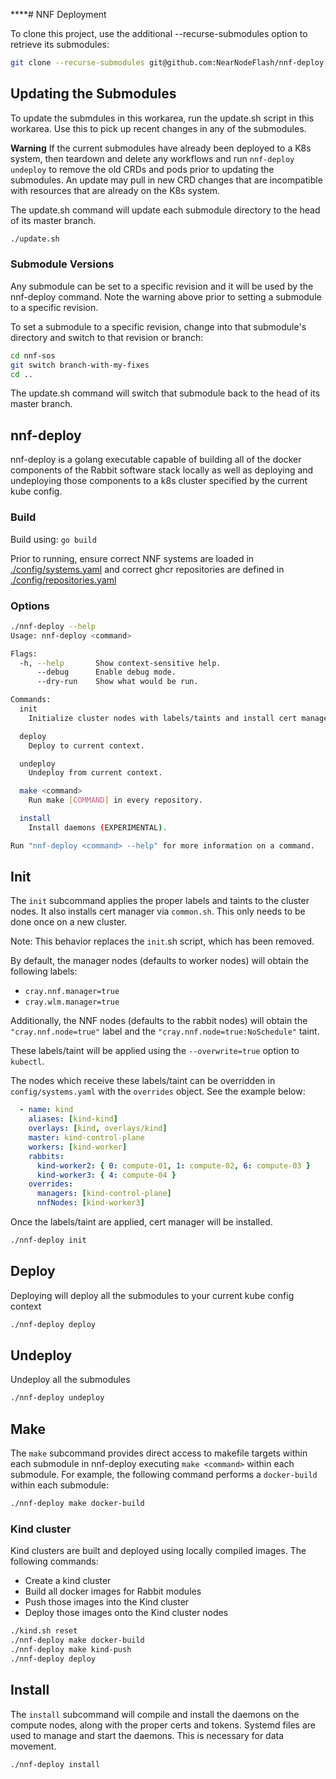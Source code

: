 ****# NNF Deployment

To clone this project, use the additional --recurse-submodules option to retrieve its submodules:

```bash
git clone --recurse-submodules git@github.com:NearNodeFlash/nnf-deploy
```

## Updating the Submodules

To update the submdules in this workarea, run the update.sh script in this workarea.  Use this to pick up recent changes in any of the submodules.

**Warning** If the current submodules have already been deployed to a K8s system, then teardown and delete any workflows and run `nnf-deploy undeploy` to remove the old CRDs and pods prior to updating the submodules.  An update may pull in new CRD changes that are incompatible with resources that are already on the K8s system.

The update.sh command will update each submodule directory to the head of its master branch.

```bash
./update.sh
```

### Submodule Versions

Any submodule can be set to a specific revision and it will be used by the nnf-deploy command.  Note the warning above prior to setting a submodule to a specific revision.

To set a submodule to a specific revision, change into that submodule's directory and switch to that revision or branch:

```bash
cd nnf-sos
git switch branch-with-my-fixes
cd ..
```

The update.sh command will switch that submodule back to the head of its master branch.

## nnf-deploy

nnf-deploy is a golang executable capable of building all of the docker components of the Rabbit software stack locally as well as deploying and undeploying those components to a k8s cluster specified by the current kube config.

### Build

Build using: `go build`

Prior to running, ensure correct NNF systems are loaded in [./config/systems.yaml](./config/systems.yaml) and correct ghcr repositories are defined in [./config/repositories.yaml](./config/repositories.yaml)

### Options

```bash
./nnf-deploy --help
Usage: nnf-deploy <command>

Flags:
  -h, --help       Show context-sensitive help.
      --debug      Enable debug mode.
      --dry-run    Show what would be run.

Commands:
  init
    Initialize cluster nodes with labels/taints and install cert manager.

  deploy
    Deploy to current context.

  undeploy
    Undeploy from current context.

  make <command>
    Run make [COMMAND] in every repository.

  install
    Install daemons (EXPERIMENTAL).

Run "nnf-deploy <command> --help" for more information on a command.
```

## Init

The `init` subcommand applies the proper labels and taints to the cluster nodes. It also installs
cert manager via `common.sh`. This only needs to be done once on a new cluster.

Note: This behavior replaces the `init`.sh script, which has been removed.

By default, the manager nodes (defaults to worker nodes) will obtain the following labels:

- `cray.nnf.manager=true`
- `cray.wlm.manager=true`

Additionally, the NNF nodes (defaults to the rabbit nodes) will obtain the `"cray.nnf.node=true"`
label and the `"cray.nnf.node=true:NoSchedule"` taint.

These labels/taint will be applied using the `--overwrite=true` option to `kubectl`.

The nodes which receive these labels/taint can be overridden in `config/systems.yaml` with the
`overrides` object. See the example below:

```yaml
  - name: kind
    aliases: [kind-kind]
    overlays: [kind, overlays/kind]
    master: kind-control-plane
    workers: [kind-worker]
    rabbits:
      kind-worker2: { 0: compute-01, 1: compute-02, 6: compute-03 }
      kind-worker3: { 4: compute-04 }
    overrides:
      managers: [kind-control-plane]
      nnfNodes: [kind-worker3]
```

Once the labels/taint are applied, cert manager will be installed.

```bash
./nnf-deploy init
```
## Deploy

Deploying will deploy all the submodules to your current kube config context

```bash
./nnf-deploy deploy
```

## Undeploy

Undeploy all the submodules

```bash
./nnf-deploy undeploy
```

## Make

The `make` subcommand provides direct access to makefile targets within each submodule in nnf-deploy executing `make <command>` within each submodule. For example, the following command performs a `docker-build` within each submodule:

```bash
./nnf-deploy make docker-build
```

### Kind cluster

Kind clusters are built and deployed using locally compiled images. The following commands:

- Create a kind cluster
- Build all docker images for Rabbit modules
- Push those images into the Kind cluster
- Deploy those images onto the Kind cluster nodes

```bash
./kind.sh reset
./nnf-deploy make docker-build
./nnf-deploy make kind-push
./nnf-deploy deploy
```

## Install

The `install` subcommand will compile and install the daemons on the compute nodes, along with the
proper certs and tokens. Systemd files are used to manage and start the daemons. This is necessary for data movement.

```bash
./nnf-deploy install
```

